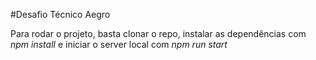 #Desafio Técnico Aegro

Para rodar o projeto, basta clonar o repo, instalar as dependências com *npm install* e iniciar o server local com *npm run start*
